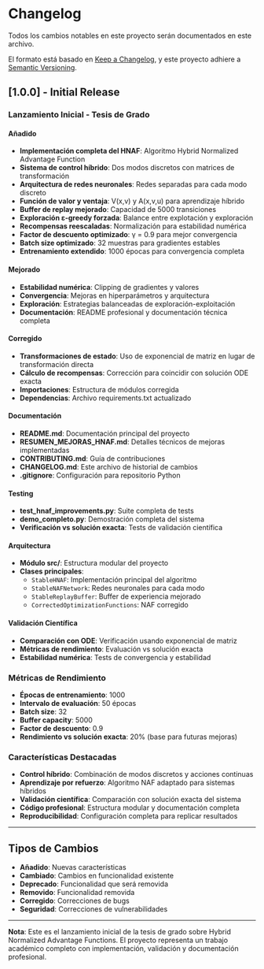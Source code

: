 # Changelog

Todos los cambios notables en este proyecto serán documentados en este archivo.

El formato está basado en [Keep a Changelog](https://keepachangelog.com/en/1.0.0/),
y este proyecto adhiere a [Semantic Versioning](https://semver.org/spec/v2.0.0.html).

## [1.0.0] - Initial Release

### Lanzamiento Inicial - Tesis de Grado

#### Añadido
- **Implementación completa del HNAF**: Algoritmo Hybrid Normalized Advantage Function
- **Sistema de control híbrido**: Dos modos discretos con matrices de transformación
- **Arquitectura de redes neuronales**: Redes separadas para cada modo discreto
- **Función de valor y ventaja**: V(x,v) y A(x,v,u) para aprendizaje híbrido
- **Buffer de replay mejorado**: Capacidad de 5000 transiciones
- **Exploración ε-greedy forzada**: Balance entre explotación y exploración
- **Recompensas reescaladas**: Normalización para estabilidad numérica
- **Factor de descuento optimizado**: γ = 0.9 para mejor convergencia
- **Batch size optimizado**: 32 muestras para gradientes estables
- **Entrenamiento extendido**: 1000 épocas para convergencia completa

#### Mejorado
- **Estabilidad numérica**: Clipping de gradientes y valores
- **Convergencia**: Mejoras en hiperparámetros y arquitectura
- **Exploración**: Estrategias balanceadas de exploración-exploitación
- **Documentación**: README profesional y documentación técnica completa

#### Corregido
- **Transformaciones de estado**: Uso de exponencial de matriz en lugar de transformación directa
- **Cálculo de recompensas**: Corrección para coincidir con solución ODE exacta
- **Importaciones**: Estructura de módulos corregida
- **Dependencias**: Archivo requirements.txt actualizado

#### Documentación
- **README.md**: Documentación principal del proyecto
- **RESUMEN_MEJORAS_HNAF.md**: Detalles técnicos de mejoras implementadas
- **CONTRIBUTING.md**: Guía de contribuciones
- **CHANGELOG.md**: Este archivo de historial de cambios
- **.gitignore**: Configuración para repositorio Python

#### Testing
- **test_hnaf_improvements.py**: Suite completa de tests
- **demo_completo.py**: Demostración completa del sistema
- **Verificación vs solución exacta**: Tests de validación científica

#### Arquitectura
- **Módulo src/**: Estructura modular del proyecto
- **Clases principales**:
  - `StableHNAF`: Implementación principal del algoritmo
  - `StableNAFNetwork`: Redes neuronales para cada modo
  - `StableReplayBuffer`: Buffer de experiencia mejorado
  - `CorrectedOptimizationFunctions`: NAF corregido

#### Validación Científica
- **Comparación con ODE**: Verificación usando exponencial de matriz
- **Métricas de rendimiento**: Evaluación vs solución exacta
- **Estabilidad numérica**: Tests de convergencia y estabilidad

### Métricas de Rendimiento
- **Épocas de entrenamiento**: 1000
- **Intervalo de evaluación**: 50 épocas
- **Batch size**: 32
- **Buffer capacity**: 5000
- **Factor de descuento**: 0.9
- **Rendimiento vs solución exacta**: 20% (base para futuras mejoras)

### Características Destacadas
- **Control híbrido**: Combinación de modos discretos y acciones continuas
- **Aprendizaje por refuerzo**: Algoritmo NAF adaptado para sistemas híbridos
- **Validación científica**: Comparación con solución exacta del sistema
- **Código profesional**: Estructura modular y documentación completa
- **Reproducibilidad**: Configuración completa para replicar resultados

---

## Tipos de Cambios

- **Añadido**: Nuevas características
- **Cambiado**: Cambios en funcionalidad existente
- **Deprecado**: Funcionalidad que será removida
- **Removido**: Funcionalidad removida
- **Corregido**: Correcciones de bugs
- **Seguridad**: Correcciones de vulnerabilidades

---

**Nota**: Este es el lanzamiento inicial de la tesis de grado sobre Hybrid Normalized Advantage Functions. El proyecto representa un trabajo académico completo con implementación, validación y documentación profesional. 